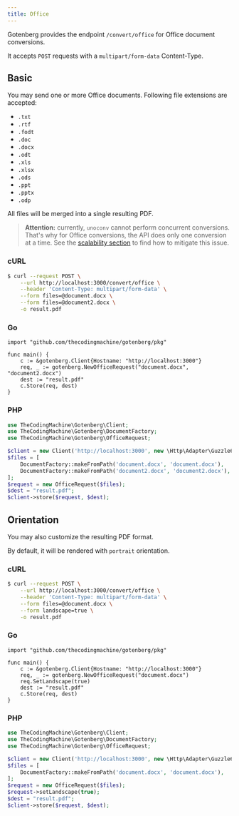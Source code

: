 ```yaml
---
title: Office
---
```


Gotenberg provides the endpoint `/convert/office` for Office document conversions.

It accepts `POST` requests with a `multipart/form-data` Content-Type.

## Basic

You may send one or more Office documents. Following file extensions are accepted:

* `.txt`
* `.rtf`
* `.fodt`
* `.doc`
* `.docx`
* `.odt`
* `.xls`
* `.xlsx`
* `.ods`
* `.ppt`
* `.pptx`
* `.odp`

All files will be merged into a single resulting PDF.

> **Attention:** currently, `unoconv` cannot perform concurrent conversions.
> That's why for Office conversions, the API does only one conversion at a time.
> See the [scalability section](#scalability) to find how to mitigate this issue.

### cURL

```bash
$ curl --request POST \
    --url http://localhost:3000/convert/office \
    --header 'Content-Type: multipart/form-data' \
    --form files=@document.docx \
    --form files=@document2.docx \
    -o result.pdf
```

### Go

```golang
import "github.com/thecodingmachine/gotenberg/pkg"

func main() {
    c := &gotenberg.Client{Hostname: "http://localhost:3000"}
    req, _ := gotenberg.NewOfficeRequest("document.docx", "document2.docx")
    dest := "result.pdf"
    c.Store(req, dest)
}
```

### PHP

```php
use TheCodingMachine\Gotenberg\Client;
use TheCodingMachine\Gotenberg\DocumentFactory;
use TheCodingMachine\Gotenberg\OfficeRequest;

$client = new Client('http://localhost:3000', new \Http\Adapter\Guzzle6\Client());
$files = [
    DocumentFactory::makeFromPath('document.docx', 'document.docx'),
    DocumentFactory::makeFromPath('document2.docx', 'document2.docx'),
];
$request = new OfficeRequest($files);
$dest = "result.pdf";
$client->store($request, $dest);
```

## Orientation

You may also customize the resulting PDF format.

By default, it will be rendered with `portrait` orientation.

### cURL

```bash
$ curl --request POST \
    --url http://localhost:3000/convert/office \
    --header 'Content-Type: multipart/form-data' \
    --form files=@document.docx \
    --form landscape=true \
    -o result.pdf
```

### Go

```golang
import "github.com/thecodingmachine/gotenberg/pkg"

func main() {
    c := &gotenberg.Client{Hostname: "http://localhost:3000"}
    req, _ := gotenberg.NewOfficeRequest("document.docx")
    req.SetLandscape(true)
    dest := "result.pdf"
    c.Store(req, dest)
}
```

### PHP

```php
use TheCodingMachine\Gotenberg\Client;
use TheCodingMachine\Gotenberg\DocumentFactory;
use TheCodingMachine\Gotenberg\OfficeRequest;

$client = new Client('http://localhost:3000', new \Http\Adapter\Guzzle6\Client());
$files = [
    DocumentFactory::makeFromPath('document.docx', 'document.docx'),
];
$request = new OfficeRequest($files);
$request->setLandscape(true);
$dest = "result.pdf";
$client->store($request, $dest);
```
